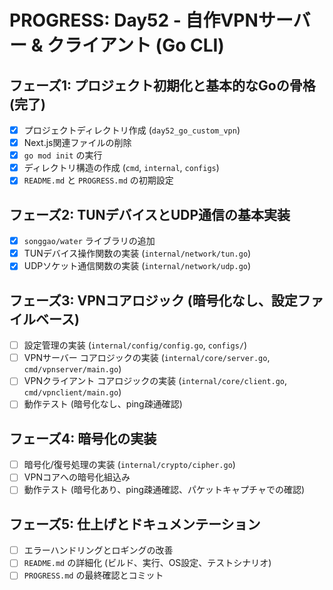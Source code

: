# PROGRESS: Day52 - 自作VPNサーバー & クライアント (Go CLI)

## フェーズ1: プロジェクト初期化と基本的なGoの骨格 (完了)
- [x] プロジェクトディレクトリ作成 (`day52_go_custom_vpn`)
- [x] Next.js関連ファイルの削除
- [x] `go mod init` の実行
- [x] ディレクトリ構造の作成 (`cmd`, `internal`, `configs`)
- [x] `README.md` と `PROGRESS.md` の初期設定

## フェーズ2: TUNデバイスとUDP通信の基本実装
- [x] `songgao/water` ライブラリの追加
- [x] TUNデバイス操作関数の実装 (`internal/network/tun.go`)
- [x] UDPソケット通信関数の実装 (`internal/network/udp.go`)

## フェーズ3: VPNコアロジック (暗号化なし、設定ファイルベース)
- [ ] 設定管理の実装 (`internal/config/config.go`, `configs/`)
- [ ] VPNサーバー コアロジックの実装 (`internal/core/server.go`, `cmd/vpnserver/main.go`)
- [ ] VPNクライアント コアロジックの実装 (`internal/core/client.go`, `cmd/vpnclient/main.go`)
- [ ] 動作テスト (暗号化なし、ping疎通確認)

## フェーズ4: 暗号化の実装
- [ ] 暗号化/復号処理の実装 (`internal/crypto/cipher.go`)
- [ ] VPNコアへの暗号化組込み
- [ ] 動作テスト (暗号化あり、ping疎通確認、パケットキャプチャでの確認)

## フェーズ5: 仕上げとドキュメンテーション
- [ ] エラーハンドリングとロギングの改善
- [ ] `README.md` の詳細化 (ビルド、実行、OS設定、テストシナリオ)
- [ ] `PROGRESS.md` の最終確認とコミット
